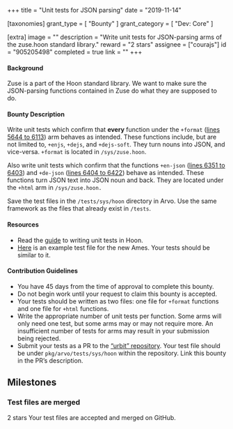 +++
title = "Unit tests for JSON parsing"
date = "2019-11-14"

[taxonomies]
grant_type = [ "Bounty" ]
grant_category = [ "Dev: Core" ]

[extra]
image = ""
description = "Write unit tests for JSON-parsing arms of the zuse.hoon standard library."
reward = "2 stars"
assignee = ["courajs"]
id = "905205498"
completed = true
link = ""
+++

#### Background

Zuse is a part of the Hoon standard library. We want to make sure the JSON-parsing functions contained in Zuse do what they are supposed to do.

#### Bounty Description

Write unit tests which confirm that **every** function under the `+format` ([lines 5644 to 6113](https://github.com/urbit/urbit/blob/0b0766b32b82a294b81f8f405548eb9f16d8c318/pkg/arvo/sys/zuse.hoon#L5644-L6113)) arm behaves as intended. These functions include, but are not limited to, `+enjs`, `+dejs`, and `+dejs-soft`. They turn nouns into JSON, and vice-versa. `+format` is located in `/sys/zuse.hoon`.

Also write unit tests which confirm that the functions `+en-json` ([lines 6351 to 6403](https://github.com/urbit/urbit/blob/0b0766b32b82a294b81f8f405548eb9f16d8c318/pkg/arvo/sys/zuse.hoon#L6351-L6403)) and `+de-json` ([lines 6404 to 6422](https://github.com/urbit/urbit/blob/0b0766b32b82a294b81f8f405548eb9f16d8c318/pkg/arvo/sys/zuse.hoon#L6404-L6422)) behave as intended. These functions turn JSON text into JSON noun and back. They are located under the `+html` arm in `/sys/zuse.hoon.`

Save the test files in the `/tests/sys/hoon` directory in Arvo. Use the same framework as the files that already exist in `/tests`.

#### Resources

- Read the [guide](https://github.com/urbit/urbit/blob/master/pkg/arvo/TESTING.udon) to writing unit tests in Hoon.
- [Here](https://github.com/urbit/urbit/blob/alef2/pkg/arvo/tests/sys/zuse/ordered-map.hoon) is an example test file for the new Ames. Your tests should be similar to it.

#### Contribution Guidelines

- You have 45 days from the time of approval to complete this bounty.
- Do not begin work until your request to claim this bounty is accepted.
- Your tests should be written as two files: one file for `+format` functions and one file for `+html` functions.
- Write the appropriate number of unit tests per function. Some arms will only need one test, but some arms may or may not require more. An insufficient number of tests for arms may result in your submission being rejected.
- Submit your tests as a PR to the [“urbit” repository](https://github.com/urbit/urbit). Your test file should be under `pkg/arvo/tests/sys/hoon` within the repository. Link this bounty in the PR’s description.

## Milestones

### Test files are merged

2 stars
Your test files are accepted and merged on GitHub.

